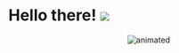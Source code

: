 # Hello there! ![]("https://github.com/TheDudeThatCode/TheDudeThatCode/blob/master/Assets/Hi.gif")

<p align="center">
  <img src="https://user-images.githubusercontent.com/86170100/197214541-2b31641e-3fec-4c3b-b699-34f71ddbecfe.gif" alt="animated" />
</p>




<!--
**robism05/robism05** is a ✨ _special_ ✨ repository because its `README.md` (this file) appears on your GitHub profile.

